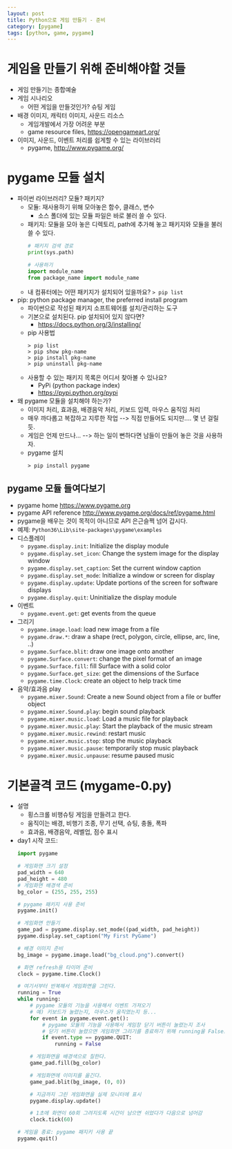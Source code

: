 ```yaml
---
layout: post
title: Python으로 게임 만들기 - 준비
category: [pygame]
tags: [python, game, pygame]
---
```


# 게임을 만들기 위해 준비해야할 것들
* 게임 만들기는 종합예술
* 게임 시나리오
  - 어떤 게임을 만들것인가? 슈팅 게임
* 배경 이미지, 캐릭터 이미지, 사운드 리소스
  - 게임개발에서 가장 어려운 부분
  - game resource files, <https://opengameart.org/>
* 이미지, 사운드, 이벤트 처리를 쉽게할 수 있는 라이브러리
  - pygame, <http://www.pygame.org/>

# pygame 모듈 설치
* 파이썬 라이브러리? 모듈? 패키지?
  - 모듈: 재사용하기 위해 모아놓은 함수, 클래스, 변수
    * 소스 폴더에 있는 모듈 파일은 바로 불러 쓸 수 있다.
  - 패키지: 모듈을 모아 놓은 디렉토리, path에 추가해 놓고 패키지와 모듈을 불러 쓸 수 있다.
    ```python
    # 패키지 검색 경로
    print(sys.path)

    # 사용하기
    import module_name
    from package_name import module_name
    ```
  - 내 컴퓨터에는 어떤 패키지가 설치되어 있을까요?
    `> pip list`
* pip: python package manager, the preferred install program
  * 파이썬으로 작성된 패키지 소프트웨어를 설치/관리하는 도구
  * 기본으로 설치된다. pip 설치되어 있지 않다면?
    - <https://docs.python.org/3/installing/>
  * pip 사용법
    ``` commandline
    > pip list
    > pip show pkg-name
    > pip install pkg-name
    > pip uninstall pkg-name
    ```
  * 사용할 수 있는 패키지 목록은 어디서 찾아볼 수 있나요?
    - PyPi (python package index)
    - <https://pypi.python.org/pypi>
* 왜 pygame 모듈을 설치해야 하는가?
  - 이미지 처리, 효과음, 배경음악 처리, 키보드 입력, 마우스 움직임 처리
  - 매우 까다롭고 복잡하고 지루한 작업 --> 직접 만들어도 되지만.... 몇 년 걸릴 듯.
  - 게임은 언제 만드나... --> 하는 일이 뻔하다면 남들이 만들어 놓은 것을 사용하자.
  * pygame 설치
    ```commandline
    > pip install pygame
    ```

## pygame 모듈 들여다보기
* pygame home <https://www.pygame.org>
* pygame API reference <http://www.pygame.org/docs/ref/pygame.html>
* pygame을 배우는 것이 목적이 아니므로 API 은근슬쩍 넘어 갑시다.
* 예제: `Python36\Lib\site-packages\pygame\examples`
* 디스플레이
    - `pygame.display.init`: Initialize the display module
    - `pygame.display.set_icon`: Change the system image for the display window
    - `pygame.display.set_caption`: Set the current window caption
    - `pygame.display.set_mode`: Initialize a window or screen for display
    - `pygame.display.update`: Update portions of the screen for software displays
    - `pygame.display.quit`: Uninitialize the display module
* 이벤트
    - `pygame.event.get`:	get events from the queue
* 그리기
    - `pygame.image.load`: load new image from a file
    - `pygame.draw.*`: draw a shape (rect, polygon, circle, ellipse, arc, line, ..)
    - `pygame.Surface.blit`: draw one image onto another
    - `pygame.Surface.convert`: change the pixel format of an image
    - `pygame.Surface.fill`: fill Surface with a solid color
    - `pygame.Surface.get_size`: get the dimensions of the Surface
    - `pygame.time.Clock`: create an object to help track time
* 음악/효과음 play
    - `pygame.mixer.Sound`: Create a new Sound object from a file or buffer object
    - `pygame.mixer.Sound.play`: begin sound playback
    - `pygame.mixer.music.load`: Load a music file for playback
    - `pygame.mixer.music.play`: Start the playback of the music stream
    - `pygame.mixer.music.rewind`: restart music
    - `pygame.mixer.music.stop`: stop the music playback
    - `pygame.mixer.music.pause`: temporarily stop music playback
    - `pygame.mixer.music.unpause`: resume paused music

# 기본골격 코드 (mygame-0.py)
  - 설명
    * 횡스크롤 비행슈팅 게임을 만들려고 한다.
    * 움직이는 배경, 비행기 조종, 무기 선택, 슈팅, 충돌, 폭파
    * 효과음, 배경음악, 레벨업, 점수 표시
  - day1 시작 코드:
    ```python
    import pygame

    # 게임화면 크기 설정
    pad_width = 640
    pad_height = 480
    # 게임화면 배경색 준비
    bg_color = (255, 255, 255)

    # pygame 패키지 사용 준비
    pygame.init()

    # 게임화면 만들기
    game_pad = pygame.display.set_mode((pad_width, pad_height))
    pygame.display.set_caption("My First PyGame")

    # 배경 이미지 준비
    bg_image = pygame.image.load("bg_cloud.png").convert()

    # 화면 refresh용 타이머 준비
    clock = pygame.time.Clock()

    # 여기서부터 반복해서 게임화면을 그린다.
    running = True
    while running:
        # pygame 모듈의 기능을 사용해서 이벤트 가져오기
        # 예) 키보드가 눌렸는지, 마우스가 움직였는지 등...
        for event in pygame.event.get():
            # pygame 모듈의 기능을 사용해서 게임창 닫기 버튼이 눌렸는지 조사
            # 닫기 버튼이 눌렸으면 게임화면 그리기를 종료하기 위해 running울 False로 바꿈
            if event.type == pygame.QUIT:
                running = False

        # 게임화면을 배경색으로 칠한다.
        game_pad.fill(bg_color)

        # 게임화면에 이미지를 옮긴다.
        game_pad.blit(bg_image, (0, 0))

        # 지금까지 그린 게임화면을 실제 모니터에 표시
        pygame.display.update()

        # 1초에 화면이 60회 그려지도록 시간이 남으면 쉬었다가 다음으로 넘어감
        clock.tick(60)

    # 게임을 종료: pygame 패지키 사용 끝
    pygame.quit()
    ```
